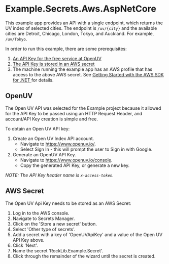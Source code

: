 # Example.Secrets.Aws.AspNetCore

This example app provides an API with a single endpoint, which returns the UV index of selected cities. The endpoint is `/uv/{city}` and the available cities are Detroit, Chicago, London, Tokyo, and Auckland. For example, `/uv/Tokyo`.

 In order to run this example, there are some prerequisites:

1. [An API Key for the free service at OpenUV](#openuv)
2. [The API Key is stored in an AWS secret](#aws-secret)
3. The machine running the example app has an AWS profile that has access to the above AWS secret. See [Getting Started with the AWS SDK for .NET
](https://docs.aws.amazon.com/sdk-for-net/v2/developer-guide/net-dg-setup.html) for details.

 ## OpenUV

The Open UV API was selected for the Example project because it allowed for the API Key to be passed using an HTTP Request Header, and account/API Key creation is simple and free.

To obtain an Open UV API key:

1. Create an Open UV Index API account.
   - Navigate to https://www.openuv.io/.
   - Select Sign In - this will prompt the user to Sign in with Google.
2. Generate an OpenUV API Key.
   - Navigate to https://www.openuv.io/console.
   - Copy the generated API Key, or generate a new key.

*NOTE: The API Key header name is `x-access-token`.*

## AWS Secret

The Open UV Api Key needs to be stored as an AWS Secret:

1. Log in to the AWS console.
2. Navigate to Secrets Manager.
3. Click on the 'Store a new secret' button.
4. Select 'Other type of secrets'.
5. Add a secret with a key of 'OpenUVApiKey' and a value of the Open UV API Key above.
6. Click 'Next'.
7. Name the secret 'RockLib.Example.Secret'.
8. Click through the remainder of the wizard until the secret is created.

